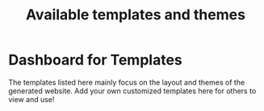 ﻿---
title: Available templates and themes
documentType: dashboard
contributionLink: ~/templates-and-plugins/contribute-your-template.md
templates: 
    - name: default
      description: The default template
      type: Embedded
      thumbnail: ~/templates-and-plugins/images/default.screenshot.png
      homepage: https://github.com/dotnet/docfx/tree/dev/src/docfx.website.themes/default
      repository:
        type: git
        url: "https://github.com/dotnet/docfx/tree/dev/src/docfx.website.themes/default"
    - name: statictoc
      description: The template similar to default template however with static toc. With static toc, the generated web pages can be previewed from local file system.
      type: Embedded
      thumbnail: ~/templates-and-plugins/images/default.green.screenshot.png
      homepage: https://github.com/dotnet/docfx/tree/dev/src/docfx.website.themes/statictoc
      repository:
        type: git
        url: "https://github.com/dotnet/docfx/tree/dev/src/docfx.website.themes/statictoc"
      usage:
        command: "-t statictoc"
        config: '"template": "statictoc"'
    - name: mathew
      description: A simple template
      type: External
      author: MathewSachin
      version: 1.0.0
      engines:
        docfx: ">=2.17.4"
      thumbnail: ~/templates-and-plugins/images/mathew.screenshot.png
      homepage: https://github.com/MathewSachin/docfx-tmpl
      repository:
        type: git
        url: "https://github.com/MathewSachin/docfx-tmpl.git"
      license: MIT
      usage:
        init: "git clone https://github.com/MathewSachin/docfx-tmpl.git mathew"
        command: "-t default,mathew/src"
        config: '"template":["default","mathew/src"]'
    - name: docfx-lightbox-plugin (Featherlight)
      description: A template which adds a lightbox to each image, using the jquery plugin Featherlight.
      type: External
      author: roel4ez
      version: 1.0.0
      engines:
        docfx: ">=2.20.0"
      thumbnail: ~/templates-and-plugins/images/roel4ez-feather.screenshot.png
      homepage: https://github.com/roel4ez/docfx-lightbox-plugin
      repository:
        type: git
        url: "https://github.com/roel4ez/docfx-lightbox-plugin.git"
      license: MIT
      usage:
        init: "git clone https://github.com/roel4ez/docfx-lightbox-plugin.git docfx-lightbox-plugin"
        command: "-t default,docfx-lightbox-plugin/templates/lightbox-featherlight"
        config: '"template":["default","docfx-lightbox-plugin/templates/lightbox-featherlight"]'
    - name: docfx-lightbox-plugin (Bootstrap Modal)
      description: A template which adds a lightbox to each image, using the Modal window from Bootstrap.
      type: External
      author: roel4ez
      version: 1.0.0
      engines:
        docfx: ">=2.20.0"
      thumbnail: ~/templates-and-plugins/images/roel4ez-modal.screenshot.png
      homepage: https://github.com/roel4ez/docfx-lightbox-plugin
      repository:
        type: git
        url: "https://github.com/roel4ez/docfx-lightbox-plugin.git"
      license: MIT
      usage:
        init: "git clone https://github.com/roel4ez/docfx-lightbox-plugin.git docfx-lightbox-plugin"
        command: "-t default,docfx-lightbox-plugin/templates/bootstrap-modal"
        config: '"template":["default","docfx-lightbox-plugin/templates/bootstrap-modal"]'
---

# Dashboard for Templates
The templates listed here mainly focus on the layout and themes of the generated website. Add your own customized templates here for others to view and use!
